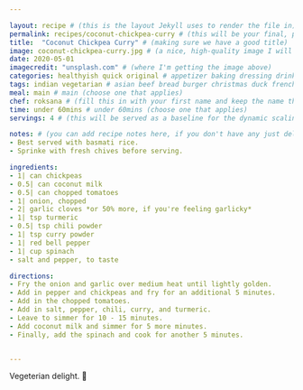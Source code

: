 ```yaml
---

layout: recipe # (this is the layout Jekyll uses to render the file in)
permalink: recipes/coconut-chickpea-curry # (this will be your final, pretty URL)
title:  "Coconut Chickpea Curry" # (making sure we have a good title)
image: coconut-chickpea-curry.jpg # (a nice, high-quality image I will carefully select for you)
date: 2020-05-01
imagecredit: "unsplash.com" # (where I'm getting the image above)
categories: healthyish quick original # appetizer baking dressing drink grill healthyish marinade oven pickling quick raw salad sandwich sauce snack soup
tags: indian vegetarian # asian beef bread burger christmas duck french fruit indian italian mexican nuts pasta pork poultry rice seafood thanksgiving vegetarian
meal: main # main (choose one that applies)
chef: roksana # (fill this in with your first name and keep the name the same for all your recipes, since each chef has his own collection of recipes)
time: under 60mins # under 60mins (choose one that applies)
servings: 4 # (this will be served as a baseline for the dynamic scaling)

notes: # (you can add recipe notes here, if you don't have any just delete this whole section and it won't be processed)
- Best served with basmati rice.
- Sprinke with fresh chives before serving.

ingredients:
- 1| can chickpeas 
- 0.5| can coconut milk
- 0.5| can chopped tomatoes 
- 1| onion, chopped
- 2| garlic cloves *or 50% more, if you're feeling garlicky*
- 1| tsp turmeric
- 0.5| tsp chili powder
- 1| tsp curry powder
- 1| red bell pepper
- 1| cup spinach
- salt and pepper, to taste

directions:
- Fry the onion and garlic over medium heat until lightly golden.
- Add in pepper and chickpeas and fry for an additional 5 minutes.
- Add in the chopped tomatoes.
- Add in salt, pepper, chili, curry, and turmeric.
- Leave to simmer for 10 - 15 minutes.
- Add coconut milk and simmer for 5 more minutes.
- Finally, add the spinach and cook for another 5 minutes.


--- 
```

<!-- Below is the description, just write what you want or leave it empty 😁 -->
Vegeterian delight. 🔪 